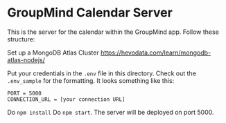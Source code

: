 # GroupMind Calendar Server
This is the server for the calendar within the GroupMind app. Follow these structure:

Set up a MongoDB Atlas Cluster
https://hevodata.com/learn/mongodb-atlas-nodejs/

Put your credentials in the `.env` file in this directory. Check out the `.env_sample` for the formatting. It looks something like this:
```
PORT = 5000
CONNECTION_URL = [your connection URL]
```

Do `npm install`
Do `npm start`. The server will be deployed on port 5000.